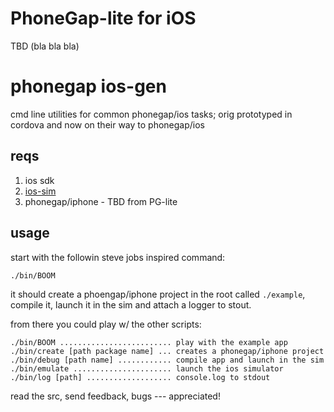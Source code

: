 # PhoneGap-lite for iOS

TBD (bla bla bla)

phonegap ios-gen
===

cmd line utilities for common phonegap/ios tasks; orig prototyped in cordova and now on their way to phonegap/ios

reqs
---

1. ios sdk
2. [ios-sim](https://github.com/Fingertips/ios-sim)
3. phonegap/iphone - TBD from PG-lite

usage
---

start with the followin steve jobs inspired command:

    ./bin/BOOM

it should create a phoengap/iphone project in the root called `./example`, compile it, launch it in the sim and attach a logger to stout.

from there you could play w/ the other scripts:

    ./bin/BOOM ......................... play with the example app
    ./bin/create [path package name] ... creates a phonegap/iphone project
    ./bin/debug [path name] ............ compile app and launch in the sim
    ./bin/emulate ...................... launch the ios simulator
    ./bin/log [path] ................... console.log to stdout

read the src, send feedback, bugs --- appreciated!
